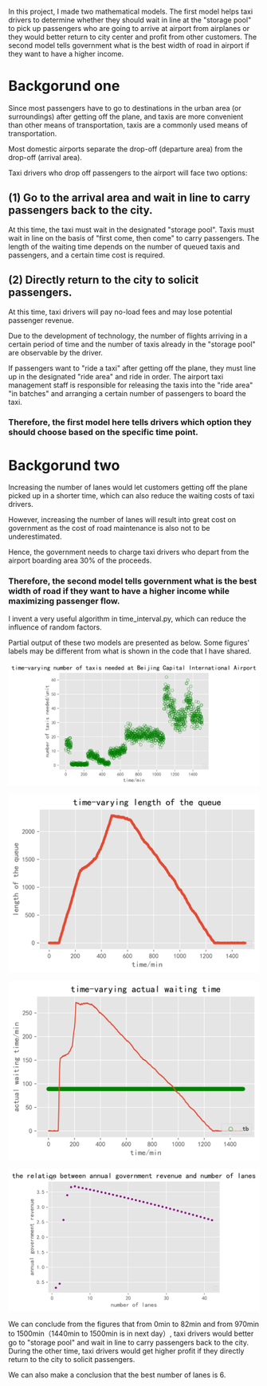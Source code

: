 In this project, I made two mathematical models. The first model helps taxi drivers to determine whether they should wait in line at the "storage pool" to pick up  passengers who are going to arrive at airport from airplanes or they would better return to city center and profit from other customers. The second model tells government what is the best width of road in airport if they want to have a higher income.

# Backgorund one
Since most passengers have to go to destinations in the urban area (or surroundings) after getting off the plane, and taxis are more convenient than other means of transportation, taxis are a commonly used means of transportation.

Most domestic airports separate the drop-off (departure area) from the drop-off (arrival area).

Taxi drivers who drop off passengers to the airport will face two options: 

## (1) Go to the arrival area and wait in line to carry passengers back to the city.

At this time, the taxi must wait in the designated "storage pool". Taxis must wait in line on the basis of "first come, then come" to carry passengers. The length of the waiting time depends on the number of queued taxis and passengers, and a certain time cost is required.

## (2) Directly return to the city to solicit passengers. 

At this time, taxi drivers will pay no-load fees and may lose potential passenger revenue.

Due to the development of technology, the number of flights arriving in a certain period of time and the number of taxis already in the "storage pool" are observable by the driver.

If passengers want to "ride a taxi" after getting off the plane, they must line up in the designated "ride area" and ride in order. The airport taxi management staff is responsible for releasing the taxis into the "ride area" "in batches" and arranging a certain number of passengers to board the taxi.

### Therefore, the first model here tells drivers which option they should choose based on the specific time point.


# Backgorund two

Increasing the number of lanes would let customers getting off the plane picked up in a shorter time, which can also reduce the waiting costs of taxi drivers. 

However, increasing the number of lanes will result into great cost on government as the cost of road maintenance is also not to be underestimated. 

Hence, the government needs to charge taxi drivers who depart from the airport boarding area 30% of the proceeds.

### Therefore, the second model tells government what is the best width of road if they want to have a higher income while maximizing passenger flow.

I invent a very useful algorithm in time_interval.py, which can reduce the influence of random factors.

Partial output of these two models are presented as below. Some figures' labels may be different from what is shown in the code that I have shared.

![image](https://github.com/ZhaohuaFang/Best-decision-for-taxi-driver-and-best-number-of-lanes-in-airport/blob/master/time-varying%20number%20of%20taxis%20needed%20at%20Beijing%20Capital%20International%20Airport.png)

![image](https://github.com/ZhaohuaFang/Best-decision-for-taxi-driver-and-best-number-of-lanes-in-airport/blob/master/time-varying%20length%20of%20the%20queue.png)

![image](https://github.com/ZhaohuaFang/Best-decision-for-taxi-driver-and-best-number-of-lanes-in-airport/blob/master/time-varying%20actual%20waiting%20time.png)

![image](https://github.com/ZhaohuaFang/Best-decision-for-taxi-driver-and-best-number-of-lanes-in-airport/blob/master/the%20relation%20between%20annual%20government%20revenue%20and%20number%20of%20lanes.png)

We can conclude from the figures that from 0min to 82min and from 970min to 1500min（1440min to 1500min is in next day）, taxi drivers would better go to "storage pool" and wait in line to carry passengers back to the city. During the other time, taxi drivers would get higher profit if they directly return to the city to solicit passengers.

We can also make a conclusion that the best number of lanes is 6.
